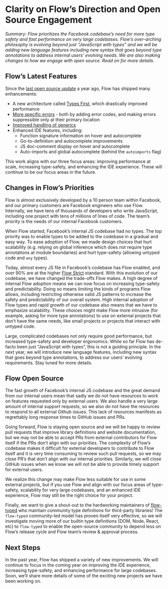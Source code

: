 # Clarity on Flow’s Direction and Open Source Engagement

*Summary: Flow prioritizes the Facebook codebase’s need for more type safety and fast performance on very large codebases. Flow’s over-arching philosophy is evolving beyond just “JavaScript with types” and we will be adding new language features including new syntax that goes beyond type annotations to address internal users’ evolving needs. We are also making changes to how we engage with open source. Read on for more details.* 

## Flow’s Latest Features

Since the [last open source update](https://medium.com/flow-type/what-were-building-in-2020-bcb92f620c75) a year ago, Flow has shipped many enhancements:

* A new architecture called [Types First](https://medium.com/flow-type/types-first-the-only-supported-mode-in-flow-jan-2021-3c4cb14d7b6c), which drastically improved performance 
* [More specific errors](https://medium.com/flow-type/making-flow-error-suppressions-more-specific-280aa4e3c95c) - both by adding error codes, and making errors suppressible only at their primary location 
* [Improved handling of generics](https://medium.com/flow-type/flows-improved-handling-of-generic-types-b5909cc5e3c5)
* Enhanced IDE features, including:
    * Function signature information on hover and autocomplete
    * Go-to-definition and autocomplete improvements
    * JS doc-comment display on hover and autocomplete
    * Auto-imports and global autocomplete (behind the `autoimports` flag)

This work aligns with our three focus areas: improving performance at scale, increasing type-safety, and enhancing the IDE experience. These will continue to be our focus areas in the future.

## Changes in Flow’s Priorities

Flow is almost exclusively developed by a 10 person team within Facebook, and our primary customers are Facebook engineers who use Flow. Internally, we have tens of thousands of developers who write JavaScript, including one project with tens of millions of lines of code. The team’s priority is the needs of our internal Facebook customers.

When Flow started, Facebook’s internal JS codebase had no types. The top priority was to enable types to be added to the codebase in a gradual and easy way. To ease adoption of Flow, we made design choices that hurt scalability (e.g. relying on global inference which does not require type annotations at module boundaries) and hurt type-safety (allowing untyped code and `any` types).

Today, almost every JS file in Facebook’s codebase has Flow enabled, and over 90% are at the higher [Flow Strict](https://flow.org/en/docs/strict/) standard. With this evolution of our codebase, we have changed the trade-offs Flow makes. A high degree of internal Flow adoption means we can now focus on increasing type-safety and predictability. Doing so means limiting the kinds of programs Flow allows, including restricting otherwise valid JS patterns to increase the safety and predictability of our overall system. High internal adoption of Flow types and rapid growth of our codebase also means that we have to emphasize scalability. These choices might make Flow more intrusive (for example, asking for more type annotations) to use on external projects that don’t have the same needs, like small projects or projects that interact with untyped code. 

Large, complicated codebases not only require good performance, but increased type-safety and developer ergonomics. While so far Flow has de-facto been just “JavaScript with types”, this is not a guiding principle. In the next year, we will introduce new language features, including new syntax that goes beyond type annotations, to address our users’ evolving requirements. Stay tuned for more details.

## Flow Open Source

The fast growth of Facebook’s internal JS codebase and the great demand from our internal users mean that sadly we do not have resources to work on features requested only by external users. We also handle a very large amount of internal support requests, so we also do not have the resources to respond to all external Github issues. This lack of resources manifests as regrettably long response times to GitHub issues and PRs.

Going forward, Flow is staying open source and we will be happy to review pull requests that improve library definitions and website documentation, but we may not be able to accept PRs from external contributors for Flow itself if the PRs don’t align with our priorities. The complexity of Flow’s codebase makes it difficult for external developers to contribute to Flow itself and it is very time consuming to review such pull requests, so we may close PR’s that don’t align with our internal priorities. Similarly, we will close GitHub issues when we know we will not be able to provide timely support for external users.

We realize this change may make Flow less suitable for use in some external projects, but if you use Flow and align with our focus areas of type-safety, scalability for very large codebases, and an enhanced IDE experience, Flow may still be the right choice for your project.

Finally, we want to give a shout-out to the hardworking maintainers of [flow-typed](https://github.com/flow-typed/flow-typed) who maintain community type definitions for third-party libraries! The `flow-typed` community-led model has proven itself very effective, so we will investigate moving more of our builtin type definitions (DOM, Node, React, etc) to `flow-typed` to enable the open-source community to depend less on Flow’s release cycle and Flow team’s review & approval process.

## Next Steps

In the past year, Flow has shipped a variety of new improvements. We will continue to focus in the coming year on improving the IDE experience, increasing type-safety, and enhancing performance for large codebases. Soon, we’ll share more details of some of the exciting new projects we have been working on. 

